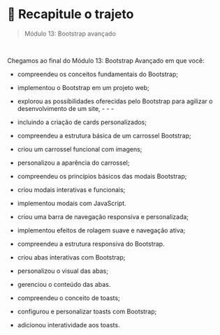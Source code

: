 # 📌 Recapitule o trajeto
> Módulo 13: Bootstrap avançado

<br>

Chegamos ao final do Módulo 13: Bootstrap Avançado em que você:
- compreendeu os conceitos fundamentais do Bootstrap;

- implementou o Bootstrap em um projeto web;

- explorou as possibilidades oferecidas pelo Bootstrap para agilizar o desenvolvimento de um site, - - - 

- incluindo a criação de cards personalizados;

- compreendeu a estrutura básica de um carrossel Bootstrap;

- criou um carrossel funcional com imagens;

- personalizou a aparência do carrossel;

- compreendeu os princípios básicos das modais Bootstrap;

- criou modais interativas e funcionais;

- implementou modais com JavaScript.

- criou uma barra de navegação responsiva e personalizada;

- implementou efeitos de rolagem suave e navegação ativa;

- compreendeu a estrutura responsiva do Bootstrap.

- criou abas interativas com Bootstrap;

- personalizou o visual das abas;

- gerenciou o conteúdo das abas.

- compreendeu o conceito de toasts;

- configurou e personalizar toasts com Bootstrap;

- adicionou interatividade aos toasts.